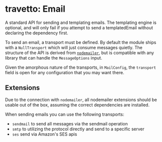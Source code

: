 travetto: Email
===
A standard API for sending and templating emails. The templating engine is optional, and will only fail if you attempt to send a templatedEmail without declaring the dependency first.

To send an email, a transport must be defined.  By default the module ships with a `NullTransport` which will just consume messages quietly.  The structure of the API is derived from  [`nodemailer`](https://nodemailer.com/about/), but is compatible with any library that can handle the `MessageOptions` input.

Given the amorphous nature of the transports, in `MailConfig`, the `transport` field is open for any configuration that you may want there.

## Extensions
Due to the connection with `nodemailer`, all nodemailer extensions should be usable out of the box, assuming the correct dependencies are installed.

When sending emails you can use the following transports:
* `sendmail` to send all messages via the sendmail operation
* `smtp` to utilizing the protocol directly and send to a specific server
* `ses` send via Amazon's SES apis
